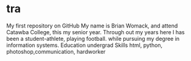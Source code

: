 # tra
My first repository on GitHub
My name is Brian Womack, and attend Catawba College, this my senior year. Through out my years here I has been a student-athlete, playing football. while pursuing my degree in information systems.
Education
undergrad
Skills
html, python, photoshop,communication, hardworker




